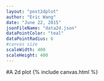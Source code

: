 ```yaml
---
layout: "post2dplot"
author: "Eric Wang"
date: "June 22, 2015"
jsonFileName: "data2d.json"
dataPointColor: "teal"
dataPointRadius: 6
#canvas size
scaleWidth: 400
scaleHeight: 400
---
```


#A 2d plot
{% include canvas.html %}
